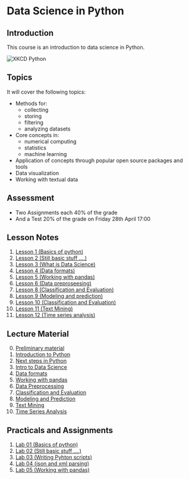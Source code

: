# Data Science in Python

## Introduction

This course is an introduction to data science in Python.

![XKCD Python](https://imgs.xkcd.com/comics/python.png)

## Topics

It will cover the following topics:

* Methods for:
  * collecting
  * storing
  * filtering
  * analyzing datasets
* Core concepts in:
  * numerical computing
  * statistics
  * machine learning
* Application of concepts through popular open source packages and tools
* Data visualization
* Working with textual data

## Assessment

* Two Assignments each 40% of the grade
* And a Test 20% of the grade on Friday 28th April 17:00

## Lesson Notes

1. [Lesson 1 (Basics of python)](lesson_notes/Lesson_1.md)
2. [Lesson 2 (Still basic stuff ....)](lesson_notes/Lesson_2.md)
3. [Lesson 3 (What is Data Science)](lesson_notes/Lesson_3.md)
4. [Lesson 4 (Data formats)](lesson_notes/Lesson_4.md)
5. [Lesson 5 (Working with pandas)](lesson_notes/Lesson_5.md)
6. [Lesson 6 (Data preproseesing)](lesson_notes/Lesson_6.md)
8. [Lesson 8 (Classification and Evaluation)](lesson_notes/Lesson_8.md)
9. [Lesson 9 (Modeling and prediction)](lesson_notes/Lesson_9.md)
10. [Lesson 10 (Classification and Evaluation)](lesson_notes/Lesson_10.md)
11. [Lesson 11 (Text Mining)](lesson_notes/Lesson_11.md)
12. [Lesson 12 (Time series analysis)](lesson_notes/Lesson_12.md)

## Lecture Material

0. [Preliminary material](lecture_materials/../lecture_material/preliminary_material.pdf)
1. [Introduction to Python](lecture_materials/../lecture_material/introduction_to_python.pdf)
2. [Next steps in Python](lecture_materials/../lecture_material/03%20-%20Next%20Steps%20in%20Python.pdf)
3. [Intro to Data Science](lecture_materials/../lecture_material/04%20-%20Intro%20to%20DS.pdf)
4. [Data formats](lecture_materials/../lecture_material/05%20-%20Data%20Formats%20and%20Collection.pdf)
5. [Working with pandas](lecture_materials/../lecture_material/06%20-%20Data%20Preparation%20and%20Manipulation.pdf)
6. [Data Preprocessing](lecture_materials/../lecture_material/07%20-%20More%20Advanced%20Pandas.pdf)
8. [Classification and Evaluation](lecture_materials/../lecture_material/08%20-%20Modelling%20and%20Prediction.pdf)
9. [Modeling and Prediction](lecture_materials/../lecture_material/09%20-%20Classification%20and%20Evaluation.pdf)
10. [Text Mining](lecture_materials/../lecture_material/10%20-%20Text%20Mining.pdf)
11. [Time Series Analysis](lecture_materials/../lecture_material/./11%20-%20Time%20Series%20Analysis.pdf)

## Practicals and Assignments

1. [Lab 01 (Basics of python)](/Data_Science_in_Python/practicals/Lab%2001%20Tasks.ipynb)
2. [Lab 02 (Still basic stuff ....)](/Data_Science_in_Python/practicals/Lab_02/Lab%2002%20Tasks.ipynb)
3. [Lab 03 (Writing Pyhton scripts)](/Data_Science_in_Python/practicals/Lab_03/lab03%20-%20Writing%20Python%20Scripts.pdf)
4. [Lab 04 (json and xml parsing)](/Data_Science_in_Python/practicals/Lab_04/Lab%2004%20Tasks.ipynb)
5. [Lab 05 (Working with pandas)](/Data_Science_in_Python/practicals/Lab_05/Lab%2005%20Tasks.ipynb)